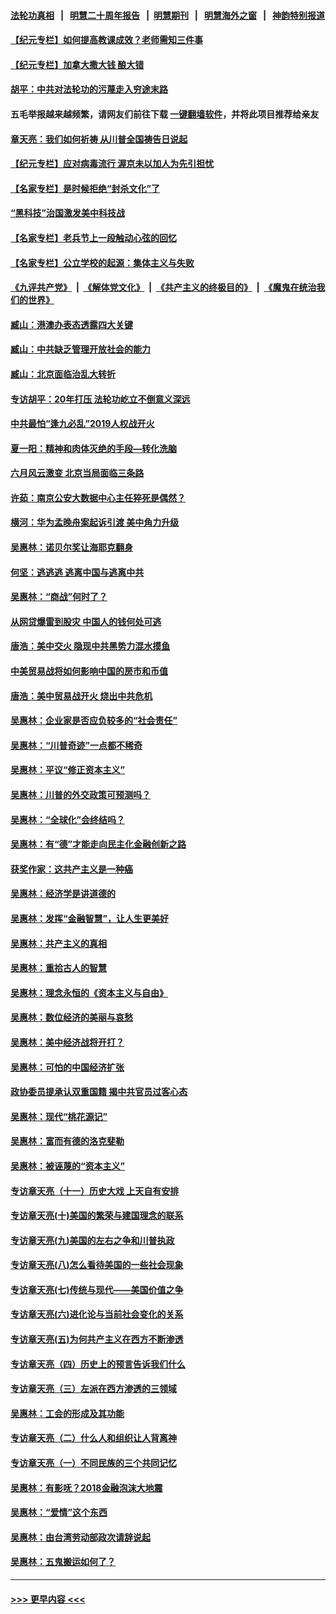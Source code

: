 #### [法轮功真相](https://github.com/gfw-breaker/truth/blob/master/README.md?t=0) &nbsp;&nbsp;|&nbsp;&nbsp; [明慧二十周年报告](https://github.com/gfw-breaker/mh-reports/blob/master/README.md?t=0) &nbsp;&nbsp;|&nbsp;&nbsp;[明慧期刊](https://github.com/gfw-breaker/mh-qikan) &nbsp;&nbsp;|&nbsp;&nbsp; [明慧海外之窗](https://github.com/gfw-breaker/mh-news/blob/master/README.md?t=0) &nbsp;&nbsp;|&nbsp;&nbsp; [神韵特别报道](https://github.com/gfw-breaker/mh-news/blob/master/shenyun.md?t=0)
#### [【纪元专栏】如何提高教课成效？老师需知三件事](../pages/nsc423/n12417848.md?t=06242151) 
#### [【纪元专栏】加拿大撒大钱 酿大错](../pages/nsc423/n12406564.md?t=06242151) 
#### [胡平：中共对法轮功的污蔑走入穷途末路](../pages/nsc423/n12266737.md?t=06242151) 
#### 五毛举报越来越频繁，请网友们前往下载 [一键翻墙软件](https://github.com/gfw-breaker/ssr-accounts)，并将此项目推荐给亲友
#### [章天亮：我们如何祈祷 从川普全国祷告日说起](../pages/nsc423/n11944627.md?t=06242151) 
#### [【纪元专栏】应对病毒流行 渥京未以加人为先引担忧](../pages/nsc423/n11875714.md?t=06242151) 
#### [【名家专栏】是时候拒绝“封杀文化”了](../pages/nsc423/n11814093.md?t=06242151) 
#### [“黑科技”治国激发美中科技战](../pages/nsc423/n11638056.md?t=06242151) 
#### [【名家专栏】老兵节上一段触动心弦的回忆](../pages/nsc423/n11646016.md?t=06242151) 
#### [【名家专栏】公立学校的起源：集体主义与失败](../pages/nsc423/n11601833.md?t=06242151) 
#### [《九评共产党》](https://github.com/begood0513/9ping.md/blob/master/README.md) &nbsp;|&nbsp; [《解体党文化》](../../../../jtdwh.md/blob/master/README.md)  &nbsp;|&nbsp; [《共产主义的终极目的》](../../../../gczydzjmd.md/blob/master/README.md) &nbsp;|&nbsp; [《魔鬼在统治我们的世界》](../../../../mgztzwmdsj.md/blob/master/README.md) 
#### [臧山：港澳办表态透露四大关键](../pages/nsc423/n11421628.md?t=06242151) 
#### [臧山：中共缺乏管理开放社会的能力](../pages/nsc423/n11407457.md?t=06242151) 
#### [臧山：北京面临治乱大转折](../pages/nsc423/n11406895.md?t=06242151) 
#### [专访胡平：20年打压 法轮功屹立不倒意义深远](../pages/nsc423/n11398800.md?t=06242151) 
#### [中共最怕“逢九必乱”2019人权战开火](../pages/nsc423/n11385248.md?t=06242151) 
#### [夏一阳：精神和肉体灭绝的手段—转化洗脑](../pages/nsc423/n11368250.md?t=06242151) 
#### [六月风云激变 北京当局面临三条路](../pages/nsc423/n11313668.md?t=06242151) 
#### [许茹：南京公安大数据中心主任猝死是偶然？](../pages/nsc423/n11064744.md?t=06242151) 
#### [横河：华为孟晚舟案起诉引渡 美中角力升级](../pages/nsc423/n11027230.md?t=06242151) 
#### [吴惠林：诺贝尔奖让海耶克翻身](../pages/nsc423/n10890049.md?t=06242151) 
#### [何坚：逃逃逃 逃离中国与逃离中共](../pages/nsc423/n10592891.md?t=06242151) 
#### [吴惠林：“商战”何时了？](../pages/nsc423/n10573558.md?t=06242151) 
#### [从网贷爆雷到股灾 中国人的钱何处可逃](../pages/nsc423/n10572800.md?t=06242151) 
#### [唐浩：美中交火 隐现中共黑势力混水摸鱼](../pages/nsc423/n10544040.md?t=06242151) 
#### [中美贸易战将如何影响中国的房市和币值](../pages/nsc423/n10543697.md?t=06242151) 
#### [唐浩：美中贸易战开火 烧出中共危机](../pages/nsc423/n10540126.md?t=06242151) 
#### [吴惠林：企业家是否应负较多的“社会责任”](../pages/nsc423/n10535022.md?t=06242151) 
#### [吴惠林：“川普奇迹”一点都不稀奇](../pages/nsc423/n10512808.md?t=06242151) 
#### [吴惠林：平议“修正资本主义”](../pages/nsc423/n10495724.md?t=06242151) 
#### [吴惠林：川普的外交政策可预测吗？](../pages/nsc423/n10462387.md?t=06242151) 
#### [吴惠林：“全球化”会终结吗？](../pages/nsc423/n10452838.md?t=06242151) 
#### [吴惠林：有“德”才能走向民主化金融创新之路](../pages/nsc423/n10432292.md?t=06242151) 
#### [获奖作家：这共产主义是一种癌](../pages/nsc423/n10431541.md?t=06242151) 
#### [吴惠林：经济学是讲道德的](../pages/nsc423/n10398014.md?t=06242151) 
#### [吴惠林：发挥“金融智慧”，让人生更美好](../pages/nsc423/n10375019.md?t=06242151) 
#### [吴惠林：共产主义的真相](../pages/nsc423/n10351394.md?t=06242151) 
#### [吴惠林：重拾古人的智慧](../pages/nsc423/n10337691.md?t=06242151) 
#### [吴惠林：理念永恒的《资本主义与自由》](../pages/nsc423/n10316274.md?t=06242151) 
#### [吴惠林：数位经济的美丽与哀愁](../pages/nsc423/n10292946.md?t=06242151) 
#### [吴惠林：美中经济战将开打？](../pages/nsc423/n10258825.md?t=06242151) 
#### [吴惠林：可怕的中国经济扩张](../pages/nsc423/n10219147.md?t=06242151) 
#### [政协委员提承认双重国籍 揭中共官员过客心态](../pages/nsc423/n10208809.md?t=06242151) 
#### [吴惠林：现代“桃花源记”](../pages/nsc423/n10185234.md?t=06242151) 
#### [吴惠林：富而有德的洛克斐勒](../pages/nsc423/n10142264.md?t=06242151) 
#### [吴惠林：被诬蔑的“资本主义”](../pages/nsc423/n10124816.md?t=06242151) 
#### [专访章天亮（十一）历史大戏 上天自有安排](../pages/nsc423/n10094905.md?t=06242151) 
#### [专访章天亮(十)美国的繁荣与建国理念的联系](../pages/nsc423/n10094899.md?t=06242151) 
#### [专访章天亮(九)美国的左右之争和川普执政](../pages/nsc423/n10094889.md?t=06242151) 
#### [专访章天亮(八)怎么看待美国的一些社会现象](../pages/nsc423/n10094857.md?t=06242151) 
#### [专访章天亮(七)传统与现代——美国价值之争](../pages/nsc423/n10093140.md?t=06242151) 
#### [专访章天亮(六)进化论与当前社会变化的关系](../pages/nsc423/n10092036.md?t=06242151) 
#### [专访章天亮(五)为何共产主义在西方不断渗透](../pages/nsc423/n10083620.md?t=06242151) 
#### [专访章天亮（四）历史上的预言告诉我们什么](../pages/nsc423/n10083606.md?t=06242151) 
#### [专访章天亮（三）左派在西方渗透的三领域](../pages/nsc423/n10081115.md?t=06242151) 
#### [吴惠林：工会的形成及其功能](../pages/nsc423/n10080633.md?t=06242151) 
#### [专访章天亮（二）什么人和组织让人背离神](../pages/nsc423/n10076637.md?t=06242151) 
#### [专访章天亮（一）不同民族的三个共同记忆](../pages/nsc423/n10074188.md?t=06242151) 
#### [吴惠林：有影呒？2018金融泡沫大地震](../pages/nsc423/n10040534.md?t=06242151) 
#### [吴惠林：“爱情”这个东西](../pages/nsc423/n10019423.md?t=06242151) 
#### [吴惠林：由台湾劳动部政次请辞说起](../pages/nsc423/n9979679.md?t=06242151) 
#### [吴惠林：五鬼搬运如何了？](../pages/nsc423/n9925338.md?t=06242151) 

----
#### [ >>> 更早内容 <<< ](../indexes/nsc423-earlier.md)
